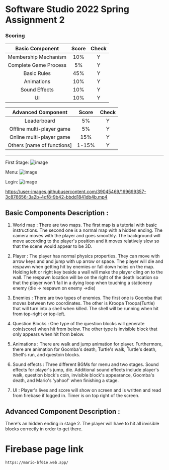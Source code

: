 # Software Studio 2022 Spring Assignment 2

### Scoring

|**Basic Component**|**Score**|**Check**|
|:-:|:-:|:-:|
|Membership Mechanism|10%|Y|
|Complete Game Process|5%|Y|
|Basic Rules|45%|Y|
|Animations|10%|Y|
|Sound Effects|10%|Y|
|UI|10%|Y|

|**Advanced Component**|**Score**|**Check**|
|:-:|:-:|:-:|
|Leaderboard|5%|Y|
|Offline multi-player game|5%|Y|
|Online multi-player game|15%|Y|
|Others [name of functions]|1-15%|Y|

---
First Stage:
![image](https://user-images.githubusercontent.com/39045469/169699332-ec4c3bc3-f01c-44d5-a00f-47a07dec00c0.png)


Menu:
![image](https://user-images.githubusercontent.com/39045469/169699261-b0ae854a-4b9f-4daa-aef8-53dbac16a643.png)

Login:
![image](https://user-images.githubusercontent.com/39045469/169699303-e8ca0dde-0f81-4521-bbd0-bceada259f0d.png)



https://user-images.githubusercontent.com/39045469/169699357-3c876656-3a2b-4df8-9b42-bbdd1841db4b.mp4


## Basic Components Description : 
1. World map : There are two maps. The first map is a tutorial with basic instructions. The second one is a normal map with a hidden ending. The camera moves with the player and goes smoothly. The background will move according to the player's position and it moves relatively slow so that the scene would appear to be 3D.

2. Player : The player has normal physics properties. They can move with arrow keys and and jump with up arrow or space. The player will die and respawn when getting hit by enemies or fall down holes on the map. Holding left or right key beside a wall will make the player cling on to the wall. The respawn location will be on the right of the death location so that the player won't fall in a dying loop when touching a stationery enemy (die -> respawn on enemy ->die)

3. Enemies : There are two types of enemies. The first one is Goomba that moves between two coordinates. The other is Kroopa Troopa(Turtle) that will turn into a shell when killed. The shell will be running when hit from top-right or top-left.

4. Question Blocks : One type of the question blocks will generate coin(score) when hit from below. The other type is invisible block that only appears when hit from below.

5. Animations : There are walk and jump animation for player. Furthermore, there are animation for Goomba's death, Turtle's walk, Turtle's death, Shell's run, and questoin blocks.

6. Sound effects : Three different BGMs for menu and two stages. Sound effects for player's jump, die. Additional sound effects include player's walk, question block's coin, invisible block's appearance, Goomba's death, and Mario's 'yahoo!' when finishing a stage.

7. UI : Player's lives and score will show on screen and is written and read from firebase if logged in. Timer is on top right of the screen.

## Advanced Component Description : 

There's an hidden ending in stage 2. The player will have to hit all invisible blocks correctly in order to get there.

# Firebase page link

    https://mario-bf61e.web.app/

